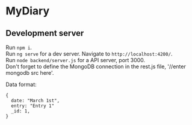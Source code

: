 # MyDiary
## Development server

Run `npm i`. <br>
Run `ng serve` for a dev server. Navigate to `http://localhost:4200/`. <br>
Run `node backend/server.js` for a API server, port 3000. <br>
Don't forget to define the MongoDB connection in the rest.js file, '//enter mongodb src here'. <br>

Data format: 
```
{
  date: "March 1st",
  entry: "Entry 1"
  _id: 1,
}
```
